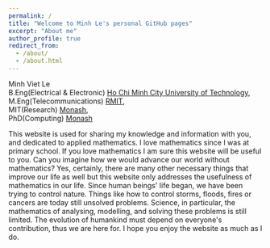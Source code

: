 ```yaml
---
permalink: /
title: "Welcome to Minh Le's personal GitHub pages"
excerpt: "About me"
author_profile: true
redirect_from: 
  - /about/
  - /about.html
---
```


Minh Viet Le </br>
B.Eng(Electrical & Electronic) [Ho Chi Minh City University of Technology](http://www.hcmut.edu.vn/), </br>
M.Eng(Telecommunications) [RMIT](https://rmit.edu.au), </br>
MIT(Research) [Monash](https://monash.edu.au), </br>
PhD(Computing) [Monash](https://monash.edu.au) </br>

This website is used for sharing my knowledge and information with you, and dedicated to applied mathematics. I love mathematics since I was at primary school. If you love mathematics I am sure this website will be useful to you. Can you imagine how we would advance our world without mathematics? Yes, certainly, there are many other necessary things that improve our life as well but this website only addresses the usefulness of mathematics in our life. Since human beings' life began, we have been trying to control nature. Things like how to control storms, floods, fires or cancers are today still unsolved problems. Science, in particular, the mathematics of analysing, modelling, and solving these problems is still limited. The evolution of humankind must depend on everyone's contribution, thus we are here for. I hope you enjoy the website as much as I do. 
